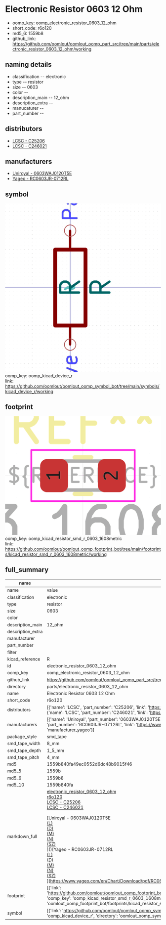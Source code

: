 # Electronic Resistor 0603 12 Ohm

  
* oomp_key: oomp_electronic_resistor_0603_12_ohm 
* short_code: r6o120
* md5_6: 1559b8  
* github_link: https://github.com/oomlout/oomlout_oomp_part_src/tree/main/parts/electronic_resistor_0603_12_ohm/working  
## naming details
* classification -- electronic
* type -- resistor
* size -- 0603
* color -- 
* description_main -- 12_ohm
* description_extra -- 
* manucaturer -- 
* part_number -- 

## distributors
* [LCSC - C25206](https://lcsc.com/product-detail/C25206.html)  
* [LCSC - C246021](https://lcsc.com/product-detail/C246021.html)  

## manufacturers
* [Uniroyal - 0603WAJ0120T5E]()  
* [Yageo - RC0603JR-0712RL](https://www.yageo.com/en/Chart/Download/pdf/RC0603JR-0712RL)  

## symbol

![](symbol/0/working/working_600.png)  
oomp_key: oomp_kicad_device_r  
link: https://github.com/oomlout/oomlout_oomp_symbol_bot/tree/main/symbols/kicad_device_r/working  

## footprint

![](footprint/0/working/working_600.png)  
oomp_key: oomp_kicad_resistor_smd_r_0603_1608metric  
link: https://github.com/oomlout/oomlout_oomp_footprint_bot/tree/main/footprints/kicad_resistor_smd_r_0603_1608metric/working  

## full_summary
| name | value | 
| --- | --- | 
| name | value | 
| classification | electronic | 
| type | resistor | 
| size | 0603 | 
| color |  | 
| description_main | 12_ohm | 
| description_extra |  | 
| manufacturer |  | 
| part_number |  | 
| filter |  | 
| kicad_reference | R | 
| id | electronic_resistor_0603_12_ohm | 
| oomp_key | oomp_electronic_resistor_0603_12_ohm | 
| github_link | https://github.com/oomlout/oomlout_oomp_part_src/tree/main/parts/electronic_resistor_0603_12_ohm/working | 
| directory | parts/electronic_resistor_0603_12_ohm | 
| name | Electronic Resistor 0603 12 Ohm | 
| short_code | r6o120 | 
| distributors | [{'name': 'LCSC', 'part_number': 'C25206', 'link': 'https://lcsc.com/product-detail/C25206.html', 'id': 'distributor_lcsc'}, {'name': 'LCSC', 'part_number': 'C246021', 'link': 'https://lcsc.com/product-detail/C246021.html', 'id': 'distributor_lcsc'}] | 
| manufacturers | [{'name': 'Uniroyal', 'part_number': '0603WAJ0120T5E', 'link': '', 'id': 'manufacturer_uniroyal'}, {'name': 'Yageo', 'part_number': 'RC0603JR-0712RL', 'link': 'https://www.yageo.com/en/Chart/Download/pdf/RC0603JR-0712RL', 'id': 'manufacturer_yageo'}] | 
| package_style | smd_tape | 
| smd_tape_width | 8_mm | 
| smd_tape_depth | 1_5_mm | 
| smd_tape_pitch | 4_mm | 
| md5 | 1559b840fa49ec0552d6dc48b9015f46 | 
| md5_5 | 1559b | 
| md5_6 | 1559b8 | 
| md5_10 | 1559b840fa | 
| markdown_full | [electronic_resistor_0603_12_ohm](https://github.com/oomlout/oomlout_oomp_part_src/tree/main/parts/electronic_resistor_0603_12_ohm/working)<br>[r6o120](https://github.com/oomlout/oomlout_oomp_part_src/tree/main/parts/electronic_resistor_0603_12_ohm/working)<br>[LCSC - C25206<br>](https://lcsc.com/product-detail/C25206.html)[LCSC - C246021<br>](https://lcsc.com/product-detail/C246021.html)<br>[Uniroyal - 0603WAJ0120T5E<br>[(L)<br>](https://www.lcsc.com/search?q=0603WAJ0120T5E)[(D)<br>](https://www.digikey.com/en/products?,keywords=0603WAJ0120T5E)[(M)<br>](https://www.mouser.com/Search/Refine?Keyword=0603WAJ0120T5E)[(N)<br>](https://www.newark.com/search?st=0603WAJ0120T5E)[(SZ)<br>](https://so.szlcsc.com/global.html?k=0603WAJ0120T5E)]()[Yageo - RC0603JR-0712RL<br>[(L)<br>](https://www.lcsc.com/search?q=RC0603JR-0712RL)[(D)<br>](https://www.digikey.com/en/products?,keywords=RC0603JR-0712RL)[(M)<br>](https://www.mouser.com/Search/Refine?Keyword=RC0603JR-0712RL)[(N)<br>](https://www.newark.com/search?st=RC0603JR-0712RL)[(SZ)<br>](https://so.szlcsc.com/global.html?k=RC0603JR-0712RL)](https://www.yageo.com/en/Chart/Download/pdf/RC0603JR-0712RL) | 
| footprint | [{'link': 'https://github.com/oomlout/oomlout_oomp_footprint_bot/tree/main/foootprntss/kicad_resistor_smd_r_0603_1608metric', 'oomp_key': 'oomp_kicad_resistor_smd_r_0603_1608metric', 'directory': 'oomlout_oomp_footprint_bot/footprints/kicad_resistor_smd_r_0603_1608metric//working/working.kicad_mod'}] | 
| symbol | [{'link': 'https://github.com/oomlout/oomlout_oomp_symbol_bot/tree/main/symbols/kicad_device_r', 'oomp_key': 'oomp_kicad_device_r', 'directory': 'oomlout_oomp_symbol_bot/symbols/kicad_device_r//working/working.kicad_sym'}] | 
